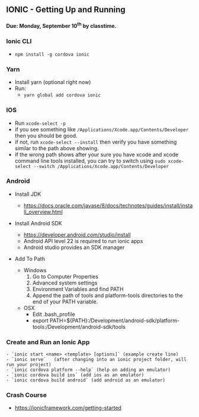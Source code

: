 ## IONIC - Getting Up and Running
#### Due: Monday, September 10<sup>th</sup> by classtime.

### Ionic CLI
- `npm install -g cordova ionic`

### Yarn

- Install yarn (optional right now)
- Run:
    - `yarn global add cordova ionic`

### IOS

- Run `xcode-select -p`
- if you see something like `/Applications/Xcode.app/Contents/Developer` then you should be good.
- if not, run `xcode-select --install` then verify you have something similar to the path above showing. 
- if the wrong path shows after your sure you have xcode and xcode command line tools installed, you can try to switch using `sudo xcode-select --switch /Applications/Xcode.app/Contents/Developer`

### Android

- Install JDK 
    - https://docs.oracle.com/javase/8/docs/technotes/guides/install/install_overview.html
- Install Android SDK
    - https://developer.android.com/studio/install
    - Android API level 22 is required to run ionic apps 
    - Android studio provides an SDK manager

- Add To Path
    - Windows
        1. Go to Computer Properties
        2. Advanced system settings
        3. Environment Variables and find PATH
        4. Append the path of tools and platform-tools directories to the end of your PATH variable.
   - OSX 
        - Edit .bash_profile
        - export PATH=${PATH}:/Development/android-sdk/platform-tools:/Development/android-sdk/tools

### Create and Run an Ionic App

    - `ionic start <name> <template> [options]` (example create line)
    - `ionic serve`   (after changing into an ionic project folder, will run your project)
    - `ionic cordova platform --help` (help on adding an emulator)
    - `ionic cordova build ios` (add ios as an emulator)
    - `ionic cordova build android` (add android as an emulator)


### Crash Course

- https://ionicframework.com/getting-started
